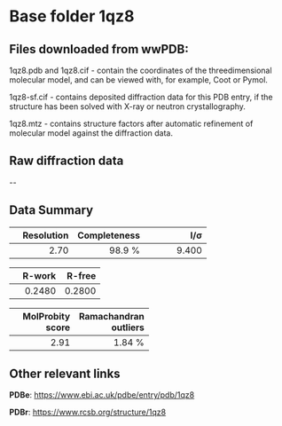 # Base folder 1qz8

## Files downloaded from wwPDB:

1qz8.pdb and 1qz8.cif - contain the coordinates of the threedimensional molecular model, and can be viewed with, for example, Coot or Pymol.

1qz8-sf.cif - contains deposited diffraction data for this PDB entry, if the structure has been solved with X-ray or neutron crystallography.

1qz8.mtz - contains structure factors after automatic refinement of molecular model against the diffraction data.

## Raw diffraction data

--<br> 

## Data Summary
|   | Resolution | Completeness| I/$\boldsymbol{\sigma}$ |
|---|-------------:|----------------:|--------------:|
|   |2.70|98.9  %|<img width=50/>9.400|

|   | **R-work**| **R-free**   
|---|-------------:|----------------:|           
||0.2480|0.2800|

|   |**MolProbity<br>score**| **Ramachandran<br>outliers** 
|---|-------------:|----------------:|
||2.91|1.84 %|

## Other relevant links 
**PDBe**:  https://www.ebi.ac.uk/pdbe/entry/pdb/1qz8
 
**PDBr**: https://www.rcsb.org/structure/1qz8 


